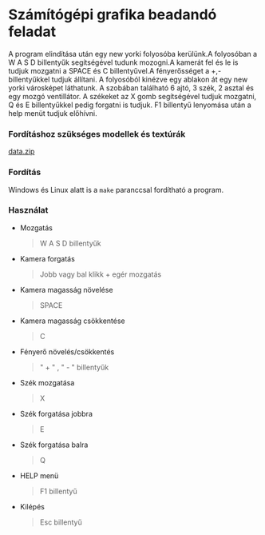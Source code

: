 # Számítógépi grafika beadandó feladat

A program elindítása után egy new yorki folyosóba kerülünk.A folyosóban a W A S D billentyűk segítségével tudunk mozogni.A kamerát fel és le is tudjuk mozgatni a SPACE és C billentyűvel.A fényerősséget a +,- billentyűkkel tudjuk állítani.
A folyosóból kinézve egy ablakon át egy new yorki városképet láthatunk. A szobában található 6 ajtó, 3 szék, 2 asztal és egy mozgó ventillátor. A székeket az X gomb segítségével tudjuk mozgatni, Q és E billentyűkkel pedig forgatni is tudjuk. F1 billentyű lenyomása után a help menüt tudjuk előhívni.


### Fordításhoz szükséges modellek és textúrák

[data.zip](https://onedrive.live.com/?authkey=%21AEPY00OgkUMrMIw&cid=F1F555A95CF2EF9F&id=F1F555A95CF2EF9F%21378&parId=root&o=OneUp)

### Fordítás

Windows és Linux alatt is a `make` paranccsal fordítható a program.

### Használat

- Mozgatás
	>W A S D billentyűk
- Kamera forgatás
	>Jobb vagy bal klikk + egér mozgatás
- Kamera magasság növelése
	>SPACE
- Kamera magasság csökkentése
	>C
- Fényerő növelés/csökkentés
	> " + " , " - " billentyűk
- Szék mozgatása
	>X
- Szék forgatása jobbra
	>E
- Szék forgatása balra
	>Q
- HELP menü
	>F1 billentyű
- Kilépés
	>Esc billentyű
